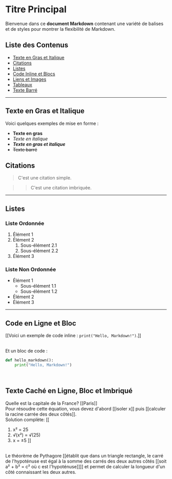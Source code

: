 # Titre Principal

Bienvenue dans ce **document Markdown** contenant une variété de balises et de styles pour montrer la flexibilité de Markdown.

## Liste des Contenus
- [Texte en Gras et Italique](#texte-en-gras-et-italique)
- [Citations](#citations)
- [Listes](#listes)
- [Code Inline et Blocs](#code-inline-et-blocs)
- [Liens et Images](#liens-et-images)
- [Tableaux](#tableaux)
- [Texte Barré](#texte-barré)

---

## Texte en Gras et Italique

Voici quelques exemples de mise en forme :
- **Texte en gras**
- _Texte en italique_
- **_Texte en gras et italique_**
- ~~Texte barré~~

## Citations

> C'est une citation simple.

> > C'est une citation imbriquée.

---

## Listes

### Liste Ordonnée
1. Élément 1
2. Élément 2
    1. Sous-élément 2.1
    2. Sous-élément 2.2
3. Élément 3

### Liste Non Ordonnée
- Élément 1
    - Sous-élément 1.1
    - Sous-élément 1.2
- Élément 2
- Élément 3

---

## Code en Ligne et Bloc

[[Voici un exemple de code inline : `print("Hello, Markdown!")`.]]


<br>
Et un bloc de code :

```python
def hello_markdown():
    print("Hello, Markdown!")
```
<br>



## Texte Caché en Ligne, Bloc et Imbriqué

Quelle est la capitale de la France? [[Paris]]
<br>
Pour résoudre cette équation, vous devez d'abord [[isoler x]] puis [[calculer la racine carrée des deux côtés]].
<br>
Solution complète:
[[
1. x² = 25
2. √(x²) = √(25)
3. x = ±5
   ]]
<br>
Le théorème de Pythagore [[établit que dans un triangle rectangle, le carré de l'hypoténuse est égal à la somme des carrés des deux autres côtés [[soit a² + b² = c² où c est l'hypoténuse]]]] et permet de calculer la longueur d'un côté connaissant les deux autres.
